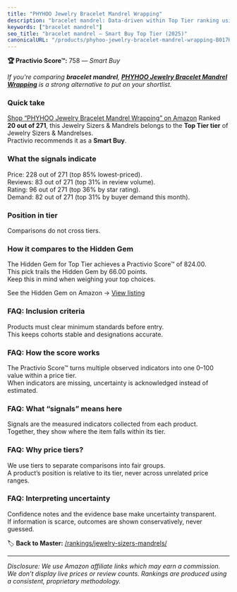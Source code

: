 ```yaml
---
title: "PHYHOO Jewelry Bracelet Mandrel Wrapping"
description: "bracelet mandrel: Data-driven within Top Tier ranking using the Practivio Score™. Positioned by quality, value, demand, findability, momentum."
keywords: ["bracelet mandrel"]
seo_title: "bracelet mandrel — Smart Buy Top Tier (2025)"
canonicalURL: "/products/phyhoo-jewelry-bracelet-mandrel-wrapping-B017H0VPHW/"
---
```


**🏆 Practivio Score™:** 758 — _Smart Buy_


*If you're comparing **bracelet mandrel**, **[PHYHOO Jewelry Bracelet Mandrel Wrapping](https://www.amazon.com/dp/B017H0VPHW?tag=practivio-20)** is a strong alternative to put on your shortlist.*
### Quick take
[Shop “PHYHOO Jewelry Bracelet Mandrel Wrapping” on Amazon](https://www.amazon.com/dp/B017H0VPHW?tag=practivio-20)
Ranked **20 out of 271**, this Jewelry Sizers & Mandrels belongs to the **Top Tier tier** of Jewelry Sizers & Mandrelses.  
Practivio recommends it as a **Smart Buy**.

### What the signals indicate
Price: 228 out of 271 (top 85% lowest-priced).  
Reviews: 83 out of 271 (top 31% in review volume).  
Rating: 96 out of 271 (top 36% by star rating).  
Demand: 82 out of 271 (top 31% by buyer demand this month).

### Position in tier
Comparisons do not cross tiers.

### How it compares to the Hidden Gem
The Hidden Gem for Top Tier achieves a Practivio Score™ of 824.00.  
This pick trails the Hidden Gem by 66.00 points.  
Keep this in mind when weighing your top choices.  

See the Hidden Gem on Amazon → [View listing](https://www.amazon.com/dp/B07V6X5K32?tag=practivio-20)

### FAQ: Inclusion criteria
Products must clear minimum standards before entry.  
This keeps cohorts stable and designations accurate.

### FAQ: How the score works
The Practivio Score™ turns multiple observed indicators into one 0–100 value within a price tier.  
When indicators are missing, uncertainty is acknowledged instead of estimated.

### FAQ: What “signals” means here
Signals are the measured indicators collected from each product.  
Together, they show where the item falls within its tier.

### FAQ: Why price tiers?
We use tiers to separate comparisons into fair groups.  
A product’s position is relative to its tier, never across unrelated price ranges.

### FAQ: Interpreting uncertainty
Confidence notes and the evidence base make uncertainty transparent.  
If information is scarce, outcomes are shown conservatively, never guessed.


🏷️ **Back to Master:** [/rankings/jewelry-sizers-mandrels/](/rankings/jewelry-sizers-mandrels/)

---
_Disclosure: We use Amazon affiliate links which may earn a commission. We don’t display live prices or review counts. Rankings are produced using a consistent, proprietary methodology._
